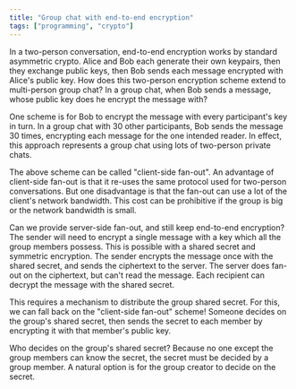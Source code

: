 ```yaml
---
title: "Group chat with end-to-end encryption"
tags: ["programming", "crypto"]
---
```


In a two-person conversation,
end-to-end encryption works
by standard asymmetric crypto.
Alice and Bob each generate their own keypairs,
then they exchange public keys,
then Bob sends each message encrypted with Alice's public key.
How does this two-person encryption scheme extend to multi-person group chat?
In a group chat, when Bob sends a message,
whose public key does he encrypt the message with?

One scheme is for Bob to encrypt the message with every participant's key in turn.
In a group chat with 30 other participants,
Bob sends the message 30 times,
encrypting each message for the one intended reader.
In effect, this approach represents a group chat
using lots of two-person private chats.

The above scheme can be called "client-side fan-out".
An advantage of client-side fan-out is that
it re-uses the same protocol used for two-person conversations.
But one disadvantage is that
the fan-out can use a lot of the client's network bandwidth.
This cost can be prohibitive if the group is big or the network bandwidth is small.

Can we provide server-side fan-out, and still keep end-to-end encryption?
The sender will need to encrypt a single message
with a key which all the group members possess.
This is possible with a shared secret and symmetric encryption.
The sender encrypts the message once with the shared secret,
and sends the ciphertext to the server.
The server does fan-out on the ciphertext, but can't read the message.
Each recipient can decrypt the message with the shared secret.

This requires a mechanism to distribute the group shared secret.
For this, we can fall back on the "client-side fan-out" scheme!
Someone decides on the group's shared secret,
then sends the secret to each member
by encrypting it with that member's public key.

Who decides on the group's shared secret?
Because no one except the group members can know the secret,
the secret must be decided by a group member.
A natural option is for the group creator to decide on the secret.
